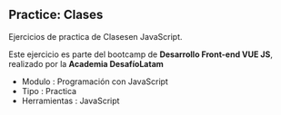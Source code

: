 ## Practice: Clases
Ejercicios de practica de Clasesen JavaScript.

Este ejercicio es parte del bootcamp de **Desarrollo Front-end VUE JS**, realizado por la **Academia DesafíoLatam**

- Modulo : Programación con JavaScript
- Tipo 	: Practica
- Herramientas : JavaScript
